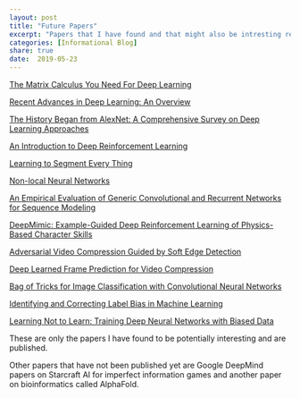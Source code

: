 ```yaml
---
layout: post
title: "Future Papers"
excerpt: "Papers that I have found and that might also be intresting reads."
categories: [Informational Blog]
share: true
date:  2019-05-23
---
```

[The Matrix Calculus You Need For Deep Learning](https://arxiv.org/pdf/1802.01528v3.pdf)

[Recent Advances in Deep Learning: An Overview](https://arxiv.org/pdf/1807.08169v1.pdf)

[The History Began from AlexNet: A Comprehensive Survey on Deep Learning Approaches](https://arxiv.org/ftp/arxiv/papers/1803/1803.01164.pdf)

[An Introduction to Deep Reinforcement Learning](https://arxiv.org/pdf/1811.12560v2.pdf)

[Learning to Segment Every Thing](https://arxiv.org/pdf/1711.10370v2.pdf)

[Non-local Neural Networks](https://arxiv.org/pdf/1711.07971v3.pdf)

[An Empirical Evaluation of Generic Convolutional and Recurrent Networks for Sequence Modeling](https://arxiv.org/pdf/1803.01271v2.pdf)

[DeepMimic: Example-Guided Deep Reinforcement Learning of Physics-Based Character Skills](https://arxiv.org/pdf/1804.02717v3.pdf)

[Adversarial Video Compression Guided by Soft Edge Detection](https://arxiv.org/pdf/1811.10673v1.pdf)

[Deep Learned Frame Prediction for Video Compression](https://arxiv.org/pdf/1811.10946v1.pdf)


[Bag of Tricks for Image Classification with Convolutional Neural Networks](https://arxiv.org/pdf/1812.01187v2.pdf)

[Identifying and Correcting Label Bias in Machine Learning](https://arxiv.org/pdf/1901.04966v1.pdf)

[Learning Not to Learn: Training Deep Neural Networks with Biased Data](https://arxiv.org/pdf/1812.10352v2.pdf)

These are only the papers I have found to be potentially  interesting and are published.

Other papers that have not been published yet are Google DeepMind papers on Starcraft AI for imperfect information games and another paper on bioinformatics called AlphaFold.
 
